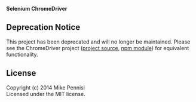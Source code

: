 **Selenium ChromeDriver**

## Deprecation Notice

This project has been deprecated and will no longer be maintained. Please see
the ChromeDriver project ([project
source](https://github.com/giggio/node-chromedriver), [npm
module](https://www.npmjs.com/package/chromedriver)) for equivalent
functionality.

## License

Copyright (c) 2014 Mike Pennisi  
Licensed under the MIT license.
